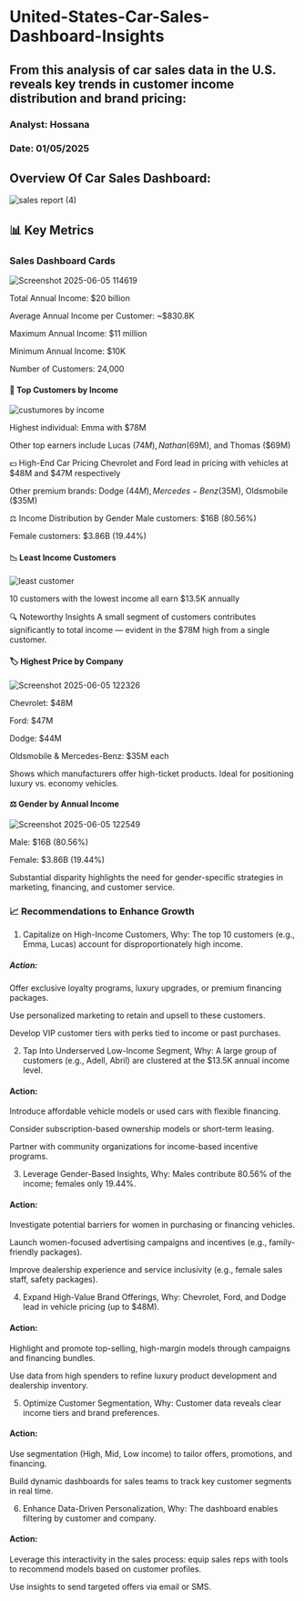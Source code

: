 # United-States-Car-Sales-Dashboard-Insights
## From this  analysis of car sales data in the U.S. reveals key trends in customer income distribution and brand pricing:
### Analyst: Hossana
### Date: 01/05/2025
## Overview Of Car Sales Dashboard:
![sales report (4)](https://github.com/user-attachments/assets/d3e5d034-2c42-4597-a178-483eb4c5f659)

## 📊 Key Metrics
### Sales Dashboard Cards
![Screenshot 2025-06-05 114619](https://github.com/user-attachments/assets/99249bdb-ef17-4184-ac1a-c9e691ea93f4)

Total Annual Income: $20 billion

Average Annual Income per Customer: ~$830.8K

Maximum Annual Income: $11 million

Minimum Annual Income: $10K

Number of Customers: 24,000

#### 👥 Top Customers by Income
![custumores by income](https://github.com/user-attachments/assets/68574f39-3d97-44fa-ba87-eea4168f1cff)

Highest individual: Emma with $78M

Other top earners include Lucas ($74M), Nathan ($69M), and Thomas ($69M)

💵 High-End Car Pricing
Chevrolet and Ford lead in pricing with vehicles at $48M and $47M respectively

Other premium brands: Dodge ($44M), Mercedes-Benz ($35M), Oldsmobile ($35M)

⚖️ Income Distribution by Gender
Male customers: $16B (80.56%)

Female customers: $3.86B (19.44%)

#### 📉 Least Income Customers
![least customer](https://github.com/user-attachments/assets/9efc5cba-a9cd-4756-ad1f-0d8bbe826f3d)

10 customers with the lowest income all earn $13.5K annually

🔍 Noteworthy Insights
A small segment of customers contributes significantly to total income — evident in the $78M high from a single customer.

#### 🏷️ Highest Price by Company
![Screenshot 2025-06-05 122326](https://github.com/user-attachments/assets/fb43feb8-7b2f-455b-8a8a-b07cedac0467)

Chevrolet: $48M

Ford: $47M

Dodge: $44M

Oldsmobile & Mercedes-Benz: $35M each

Shows which manufacturers offer high-ticket products. Ideal for positioning luxury vs. economy vehicles.

#### ⚖️ Gender by Annual Income
![Screenshot 2025-06-05 122549](https://github.com/user-attachments/assets/e499a12b-fc37-4184-ac9c-12250ca5951e)

Male: $16B (80.56%)

Female: $3.86B (19.44%)

Substantial disparity highlights the need for gender-specific strategies in marketing, financing, and customer service.

### 📈 Recommendations to Enhance Growth
1. Capitalize on High-Income Customers,
Why: The top 10 customers (e.g., Emma, Lucas) account for disproportionately high income.

##### Action:

Offer exclusive loyalty programs, luxury upgrades, or premium financing packages.

Use personalized marketing to retain and upsell to these customers.

Develop VIP customer tiers with perks tied to income or past purchases.

2. Tap Into Underserved Low-Income Segment,
Why: A large group of customers (e.g., Adell, Abril) are clustered at the $13.5K annual income level.

#### Action:

Introduce affordable vehicle models or used cars with flexible financing.

Consider subscription-based ownership models or short-term leasing.

Partner with community organizations for income-based incentive programs.

3. Leverage Gender-Based Insights,
Why: Males contribute 80.56% of the income; females only 19.44%.

#### Action:

Investigate potential barriers for women in purchasing or financing vehicles.

Launch women-focused advertising campaigns and incentives (e.g., family-friendly packages).

Improve dealership experience and service inclusivity (e.g., female sales staff, safety packages).

4. Expand High-Value Brand Offerings,
Why: Chevrolet, Ford, and Dodge lead in vehicle pricing (up to $48M).

#### Action:

Highlight and promote top-selling, high-margin models through campaigns and financing bundles.

Use data from high spenders to refine luxury product development and dealership inventory.

5. Optimize Customer Segmentation,
Why: Customer data reveals clear income tiers and brand preferences.

#### Action:

Use segmentation (High, Mid, Low income) to tailor offers, promotions, and financing.

Build dynamic dashboards for sales teams to track key customer segments in real time.

6. Enhance Data-Driven Personalization,
Why: The dashboard enables filtering by customer and company.

#### Action:

Leverage this interactivity in the sales process: equip sales reps with tools to recommend models based on customer profiles.

Use insights to send targeted offers via email or SMS.




